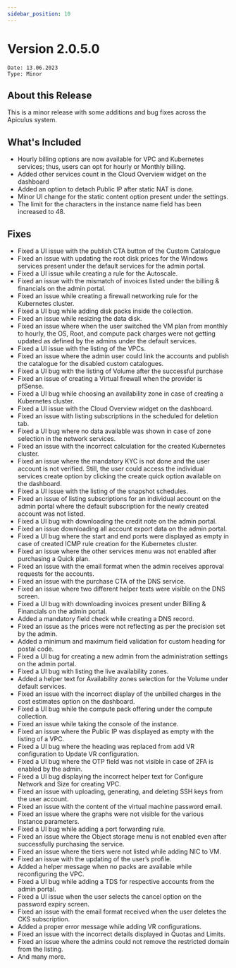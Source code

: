```yaml
---
sidebar_position: 10
---
```

# Version 2.0.5.0
```
Date: 13.06.2023
Type: Minor
```

## About this Release

This is a minor release with some additions and bug fixes across the Apiculus system.

## What's Included

- Hourly billing options are now available for VPC and Kubernetes services; thus, users can opt for hourly or Monthly billing.
- Added other services count in the Cloud Overview widget on the dashboard
- Added an option to detach Public IP after static NAT is done.
- Minor UI change for the static content option present under the settings.
- The limit for the characters in the instance name field has been increased to 48.

## Fixes

- Fixed a UI issue with the publish CTA button of the Custom Catalogue
- Fixed an issue with updating the root disk prices for the Windows services present under the default services for the admin portal.
- Fixed a UI issue while creating a rule for the Autoscale.
- Fixed an issue with the mismatch of invoices listed under the billing & financials on the admin portal.
- Fixed an issue while creating a firewall networking rule for the Kubernetes cluster.
- Fixed a UI bug while adding disk packs inside the collection.
- Fixed an issue while resizing the data disk.
- Fixed an issue where when the user switched the VM plan from monthly to hourly, the OS, Root, and compute pack charges were not getting updated as defined by the admins under the default services.
- Fixed a UI issue with the listing of the VPCs.
- Fixed an issue where the admin user could link the accounts and publish the catalogue for the disabled custom catalogues.
- Fixed a UI bug with the listing of Volume after the successful purchase
- Fixed an issue of creating a Virtual firewall when the provider is pfSense.
- Fixed a UI bug while choosing an availability zone in case of creating a Kubernetes cluster.
- Fixed a UI issue with the Cloud Overview widget on the dashboard.
- Fixed an issue with listing subscriptions in the scheduled for deletion tab.
- Fixed a UI bug where no data available was shown in case of zone selection in the network services.
- Fixed an issue with the incorrect calculation for the created Kubernetes cluster.
- Fixed an issue where the mandatory KYC is not done and the user account is not verified. Still, the user could access the individual services create option by clicking the create quick option available on the dashboard.
- Fixed a UI issue with the listing of the snapshot schedules.
- Fixed an issue of listing subscriptions for an individual account on the admin portal where the default subscription for the newly created account was not listed.
- Fixed a UI bug with downloading the credit note on the admin portal.
- Fixed an issue downloading all account export data on the admin portal.
- Fixed a UI bug where the start and end ports were displayed as empty in case of created ICMP rule creation for the Kubernetes cluster.
- Fixed an issue where the other services menu was not enabled after purchasing a Quick plan.
- Fixed an issue with the email format when the admin receives approval requests for the accounts.
- Fixed an issue with the purchase CTA of the DNS service.
- Fixed an issue where two different helper texts were visible on the DNS screen.
- Fixed a UI bug with downloading invoices present under Billing & Financials on the admin portal.
- Added a mandatory field check while creating a DNS record.
- Fixed an issue as the prices were not reflecting as per the precision set by the admin.
- Added a minimum and maximum field validation for custom heading for postal code.
- Fixed a UI bug for creating a new admin from the administration settings on the admin portal.
- Fixed a UI bug with listing the live availability zones.
- Added a helper text for Availability zones selection for the Volume under default services.
- Fixed an issue with the incorrect display of the unbilled charges in the cost estimates option on the dashboard.
- Fixed a UI bug while the compute pack offering under the compute collection.
- Fixed an issue while taking the console of the instance.
- Fixed an issue where the Public IP was displayed as empty with the listing of a VPC.
- Fixed a UI bug where the heading was replaced from add VR configuration to Update VR configuration.
- Fixed a UI bug where the OTP field was not visible in case of 2FA is enabled by the admin.
- Fixed a UI bug displaying the incorrect helper text for Configure Network and Size for creating VPC.
- Fixed an issue with uploading, generating, and deleting SSH keys from the user account.
- Fixed an issue with the content of the virtual machine password email.
- Fixed an issue where the graphs were not visible for the various Instance parameters.
- Fixed a UI bug while adding a port forwarding rule.
- Fixed an issue where the Object storage menu is not enabled even after successfully purchasing the service.
- Fixed an issue where the tiers were not listed while adding NIC to VM.
- Fixed an issue with the updating of the user’s profile.
- Added a helper message when no packs are available while reconfiguring the VPC.
- Fixed a UI bug while adding a TDS for respective accounts from the admin portal.
- Fixed a UI issue when the user selects the cancel option on the password expiry screen.
- Fixed an issue with the email format received when the user deletes the CKS subscription.
- Added a proper error message while adding VR configurations.
- Fixed an issue with the incorrect details displayed in Quotas and Limits.
- Fixed an issue where the admins could not remove the restricted domain from the listing.
- And many more.





